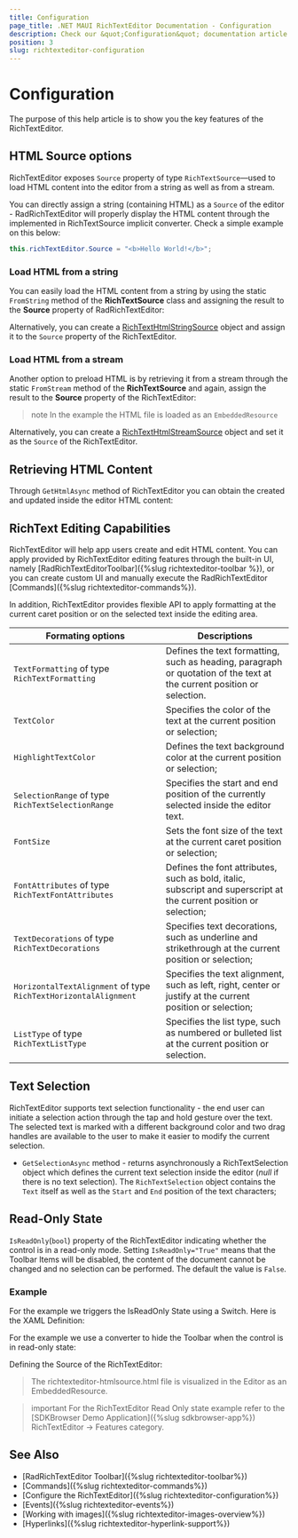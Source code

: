 ```yaml
---
title: Configuration
page_title: .NET MAUI RichTextEditor Documentation - Configuration
description: Check our &quot;Configuration&quot; documentation article for Telerik RichTextEditor for .NET MAUI control.
position: 3
slug: richtexteditor-configuration
---
```


# Configuration

The purpose of this help article is to show you the key features of the RichTextEditor.

## HTML Source options

RichTextEditor exposes `Source` property of type `RichTextSource`&mdash;used to load HTML content into the editor from a string as well as from a stream. 

You can directly assign a string (containing HTML) as a <code>Source</code> of the editor - RadRichTextEditor will properly display the HTML content through the implemented in RichTextSource implicit converter. Check a simple example on this below:

```C#
this.richTextEditor.Source = "<b>Hello World!</b>";
```

### Load HTML from a string

You can easily load the HTML content from a string by using the static <code>FromString</code> method of the **RichTextSource** class and assigning the result to the **Source** property of RadRichTextEditor:

<snippet id='richtexteditor-getting-started' />

Alternatively, you can create a [RichTextHtmlStringSource](/devtools/xamarin/api/telerik.xamarinforms.richtexteditor.richtexthtmlstringsource) object and assign it to the <code>Source</code> property of the RichTextEditor.

### Load HTML from a stream

Another option to preload HTML is by retrieving it from a stream through the static <code>FromStream</code> method of the **RichTextSource** and again,  assign the result to the **Source** property of the RichTextEditor:

<snippet id='richtexteditor-keyfeatures-fromstream' />

>note In the example the HTML file is loaded as an `EmbeddedResource` 

Alternatively, you can create a [RichTextHtmlStreamSource](/devtools/xamarin/api/telerik.xamarinforms.richtexteditor.richtexthtmlstreamsource) object and set it as the <code>Source</code> of the RichTextEditor.

## Retrieving HTML Content

Through `GetHtmlAsync` method of RichTextEditor you can obtain the created and updated inside the editor HTML content:

<snippet id='richtexteditor-keyfeatures-gethtml' />

## RichText Editing Capabilities

RichTextEditor will help app users create and edit HTML content. You can apply provided by RichTextEditor editing features through the built-in UI, namely [RadRichTextEditorToolbar]({%slug richtexteditor-toolbar %}), or you can create custom UI and manually execute the RadRichTextEditor [Commands]({%slug richtexteditor-commands%}).

In addition, RichTextEditor provides flexible API to apply formatting at the current caret position or on the selected text inside the editing area.

| Formating options | Descriptions |
| ------------- | --------------- |
| `TextFormatting` of type `RichTextFormatting` | Defines the text formatting, such as heading, paragraph or quotation of the text at the current position or selection. |
| `TextColor` | Specifies the color of the text at the current position or selection; |
| `HighlightTextColor` | Defines the text background color at the current position or selection; |
| `SelectionRange` of type `RichTextSelectionRange` | Specifies the start and end position of the currently selected inside the editor text. |
| `FontSize` | Sets the font size of the text at the current caret position or selection; |
| `FontAttributes` of type `RichTextFontAttributes` | Defines the font attributes, such as bold, italic, subscript and superscript at the current position or selection; |
| `TextDecorations` of type `RichTextDecorations` | Specifies text decorations, such as underline and strikethrough at the current position or selection; |
| `HorizontalTextAlignment` of type `RichTextHorizontalAlignment` | Specifies the text alignment, such as left, right, center or justify at the current position or selection; |
| `ListType` of type `RichTextListType` | Specifies the list type, such as numbered or bulleted list at the current position or selection. |

## Text Selection

RichTextEditor supports text selection functionality - the end user can initiate a selection action through the tap and hold gesture over the text. The selected text is marked with a different background color and two drag handles are available to the user to make it easier to modify the current selection. 

* `GetSelectionAsync` method - returns asynchronously a RichTextSelection object which defines the current text selection inside the editor (*null* if there is no text selection). The <code>RichTextSelection</code> object contains the `Text` itself as well as the `Start` and `End` position of the text characters;
	
## Read-Only State

`IsReadOnly`(`bool`) property of the RichTextEditor indicating whether the control is in a read-only mode. Setting `IsReadOnly="True"` means that the Toolbar Items will be disabled, the content of the document cannot be changed and no selection can be performed. The default the value is `False`. 

### Example

For the example we triggers the IsReadOnly State using a Switch. Here is the XAML Definition:

<snippet id='richtexteditor-readonly-state' />

For the example we use a converter to hide the Toolbar when the control is in read-only state:

<snippet id='richtexteditor-readonly-converter' />

Defining the Source of the RichTextEditor:

<snippet id='richtexteditor-readonly-state-code-behind' />

> The richtexteditor-htmlsource.html file is visualized in the Editor as an EmbeddedResource.

>important For the RichTextEditor Read Only state example refer to the [SDKBrowser Demo Application]({%slug sdkbrowser-app%}) RichTextEditor -> Features category.

## See Also

- [RadRichTextEditor Toolbar]({%slug richtexteditor-toolbar%})
- [Commands]({%slug richtexteditor-commands%})
- [Configure the RichTextEditor]({%slug richtexteditor-configuration%})
- [Events]({%slug richtexteditor-events%})
- [Working with images]({%slug richtexteditor-images-overview%})
- [Hyperlinks]({%slug richtexteditor-hyperlink-support%})
